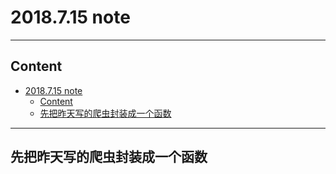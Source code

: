 # 2018.7.15 note

---

## Content

<!-- TOC -->

- [2018.7.15 note](#2018715-note)
    - [Content](#content)
    - [先把昨天写的爬虫封装成一个函数](#先把昨天写的爬虫封装成一个函数)

<!-- /TOC -->

---

## 先把昨天写的爬虫封装成一个函数

